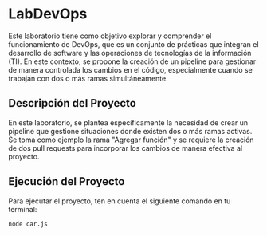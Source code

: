 # LabDevOps

Este laboratorio tiene como objetivo explorar y comprender el funcionamiento de DevOps, que es un conjunto de prácticas que integran el desarrollo de software y las operaciones de tecnologías de la información (TI). En este contexto, se propone la creación de un pipeline para gestionar de manera controlada los cambios en el código, especialmente cuando se trabajan con dos o más ramas simultáneamente.

## Descripción del Proyecto

En este laboratorio, se plantea específicamente la necesidad de crear un pipeline que gestione situaciones donde existen dos o más ramas activas. Se toma como ejemplo la rama "Agregar función" y se requiere la creación de dos pull requests para incorporar los cambios de manera efectiva al proyecto.

## Ejecución del Proyecto

Para ejecutar el proyecto, ten en cuenta el siguiente comando en tu terminal:

```bash
node car.js
